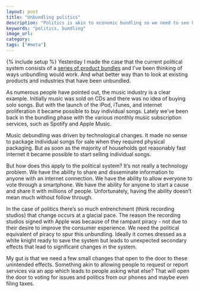 ```yaml
---
layout: post
title: "Unbundling politics"
description: "Politics is akin to economic bundling so we need to see how those were disrupted in order to revamp modern politics."
keywords: "politics, bundling"
image_url:
category:
tags: ["#meta"]
---
```

{% include setup %}
Yesterday I made the case that the current political system consists of a [series of product bundles](/2016/03/26/political-parties-are-product-bundles/) and I’ve been thinking of ways unbundling would work. And what better way than to look at existing products and industries that have been unbundled.

As numerous people have pointed out, the music industry is a clear example. Initially music was sold on CDs and there was no idea of buying solo songs. But with the launch of the iPod, iTunes, and internet proliferation it became possible to buy individual songs. Lately we’ve been back in the bundling phase with the various monthly music subscription services, such as Spotify and Apple Music.

Music debundling was driven by technological changes. It made no sense to package individual songs for sale when they required physical packaging. But as soon as the majority of households got reasonably fast internet it became possible to start selling individual songs.

But how does this apply to the political system? It’s not really a technology problem. We have the ability to share and disseminate information to anyone with an internet connection. We have the ability to allow everyone to vote through a smartphone. We have the ability for anyone to start a cause and share it with millions of people. Unfortunately, having the ability doesn’t mean much without follow through.

In the case of politics there’s so much entrenchment (think recording studios) that change occurs at a glacial pace. The reason the recording studios signed with Apple was because of the rampant piracy - not due to their desire to improve the consumer experience. We need the political equivalent of piracy to spur this unbundling. Ideally it comes dressed as a white knight ready to save the system but leads to unexpected secondary effects that lead to significant changes in the system.

My gut is that we need a few small changes that open to the door to these unintended effects. Something akin to allowing people to request or report services via an app which leads to people asking what else? That will open the door to voting for issues and politics from our phones and maybe even filing taxes.
